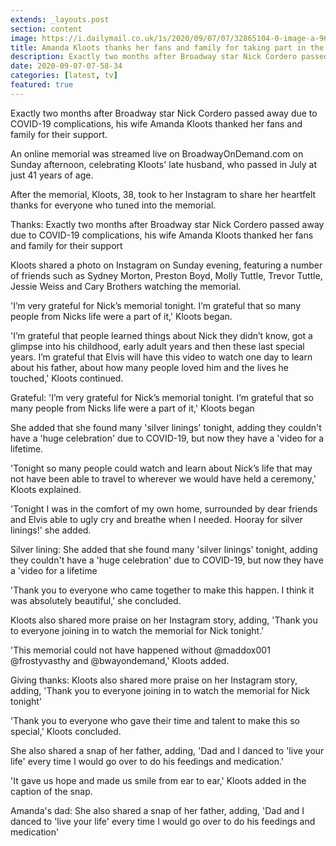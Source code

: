 ```yaml
---
extends: _layouts.post
section: content
image: https://i.dailymail.co.uk/1s/2020/09/07/07/32865104-0-image-a-96_1599461559309.jpg 
title: Amanda Kloots thanks her fans and family for taking part in the online memorial to Nick Cordero 
description: Exactly two months after Broadway star Nick Cordero passed away due to COVID-19 complications, his wife Amanda Kloots thanked her fans and family for their support. 
date: 2020-09-07-07-58-34 
categories: [latest, tv] 
featured: true 
--- 
```

Exactly two months after Broadway star Nick Cordero passed away due to COVID-19 complications, his wife Amanda Kloots thanked her fans and family for their support.

An online memorial was streamed live on BroadwayOnDemand.com on Sunday afternoon, celebrating Kloots' late husband, who passed in July at just 41 years of age.

After the memorial, Kloots, 38, took to her Instagram to share her heartfelt thanks for everyone who tuned into the memorial. 

Thanks: Exactly two months after Broadway star Nick Cordero passed away due to COVID-19 complications, his wife Amanda Kloots thanked her fans and family for their support

Kloots shared a photo on Instagram on Sunday evening, featuring a number of friends such as Sydney Morton, Preston Boyd, Molly Tuttle, Trevor Tuttle, Jessie Weiss and Cary Brothers watching the memorial.

'I’m very grateful for Nick’s memorial tonight. I’m grateful that so many people from Nicks life were a part of it,' Kloots began.

'I’m grateful that people learned things about Nick they didn’t know, got a glimpse into his childhood, early adult years and then these last special years. I’m grateful that Elvis will have this video to watch one day to learn about his father, about how many people loved him and the lives he touched,' Kloots continued.

Grateful: 'I’m very grateful for Nick’s memorial tonight. I’m grateful that so many people from Nicks life were a part of it,' Kloots began

She added that she found many 'silver linings' tonight, adding they couldn't have a 'huge celebration' due to COVID-19, but now they have a 'video for a lifetime. 

'Tonight so many people could watch and learn about Nick’s life that may not have been able to travel to wherever we would have held a ceremony,' Kloots explained. 

'Tonight I was in the comfort of my own home, surrounded by dear friends and Elvis able to ugly cry and breathe when I needed. Hooray for silver linings!' she added.

Silver lining: She added that she found many 'silver linings' tonight, adding they couldn't have a 'huge celebration' due to COVID-19, but now they have a 'video for a lifetime

'Thank you to everyone who came together to make this happen. I think it was absolutely beautiful,' she concluded.

Kloots also shared more praise on her Instagram story, adding, 'Thank you to everyone joining in to watch the memorial for Nick tonight.'

'This memorial could not have happened without @maddox001 @frostyvasthy and @bwayondemand,' Kloots added. 

Giving thanks: Kloots also shared more praise on her Instagram story, adding, 'Thank you to everyone joining in to watch the memorial for Nick tonight'

'Thank you to everyone who gave their time and talent to make this so special,' Kloots concluded.

She also shared a snap of her father, adding, 'Dad and I danced to 'live your life' every time I would go over to do his feedings and medication.'

'It gave us hope and made us smile from ear to ear,' Kloots added in the caption of the snap. 

Amanda's dad: She also shared a snap of her father, adding, 'Dad and I danced to 'live your life' every time I would go over to do his feedings and medication'

